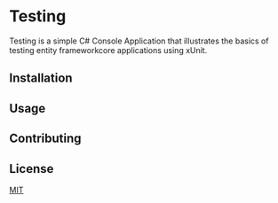 # Testing

Testing is a simple C# Console Application that illustrates the basics of testing entity frameworkcore applications using xUnit.

## Installation



## Usage


## Contributing


## License
[MIT](https://choosealicense.com/licenses/mit/)